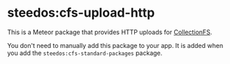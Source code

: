 steedos:cfs-upload-http
=========================

This is a Meteor package that provides HTTP uploads for
[CollectionFS](https://github.com/CollectionFS/Meteor-CollectionFS).

You don't need to manually add this package to your app. It is added when you
add the `steedos:cfs-standard-packages` package.